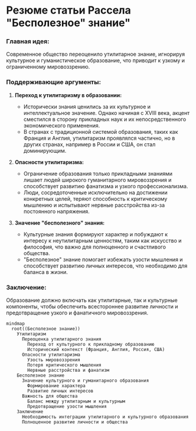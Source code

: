 # Резюме статьи Рассела "Бесполезное" знание"

### Главная идея:
Современное общество переоценило утилитарное знание, игнорируя культурное и гуманистическое образование, что приводит к узкому и ограниченному мировоззрению.

### Поддерживающие аргументы:
1. **Переход к утилитаризму в образовании:**
   - Исторически знания ценились за их культурное и интеллектуальное значение. Однако начиная с XVIII века, акцент сместился в сторону прикладных наук и их непосредственного экономического применения.
   - В странах с традиционной системой образования, таких как Франция и Англия, утилитаризм проявлялся частично, но в других странах, например в России и США, он стал доминирующим.

2. **Опасности утилитаризма:**
   - Ограничение образования только прикладными знаниями лишает людей широкого гуманитарного мировоззрения и способствует развитию фанатизма и узкого профессионализма.
   - Люди, сосредоточенные исключительно на достижении конкретных целей, теряют способность к критическому мышлению и испытывают нервные расстройства из-за постоянного напряжения.

3. **Значение "бесполезного" знания:**
   - Культурные знания формируют характер и побуждают к интересу к неутилитарным ценностям, таким как искусство и философия, что важно для полноценного и счастливого общества.
   - "Бесполезное" знание помогает избежать узости мышления и способствует развитию личных интересов, что необходимо для баланса в жизни.

### Заключение:
Образование должно включать как утилитарные, так и культурные компоненты, чтобы обеспечить всестороннее развитие личности и предотвращение узкого и фанатичного мировоззрения.

```mermaid
mindmap
  root((Бесполезное знание))
    Утилитаризм
      Переоценка утилитарного знания
        Переход от культурного к прикладному образованию
        Исторический контекст (Франция, Англия, Россия, США)
      Опасности утилитаризма
        Узость мировоззрения
        Потеря критического мышления
        Нервные расстройства и фанатизм
    Бесполезное знание
      Значение культурного и гуманитарного образования
        Формирование характера
        Развитие личных интересов
      Важность для общества
        Баланс между утилитарным и культурным
        Предотвращение узости мышления
    Заключение
      Необходимость интеграции утилитарного и культурного образования
      Полноценное развитие личности и общества
```